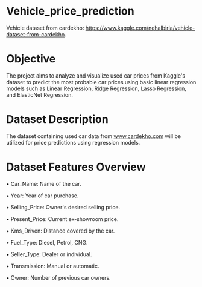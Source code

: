 # Vehicle_price_prediction
Vehicle dataset from cardekho: https://www.kaggle.com/nehalbirla/vehicle-dataset-from-cardekho.

# Objective

The project aims to analyze and visualize used car prices from Kaggle's dataset to predict the most probable car prices using basic linear regression models such as Linear Regression, Ridge Regression, Lasso Regression, and ElasticNet Regression.

# Dataset Description

The dataset containing used car data from www.cardekho.com will be utilized for price predictions using regression models.
 
# Dataset Features Overview

• Car_Name: Name of the car.

• Year: Year of car purchase.

• Selling_Price: Owner's desired selling price.

• Present_Price: Current ex-showroom price.

• Kms_Driven: Distance covered by the car.

• Fuel_Type: Diesel, Petrol, CNG.

• Seller_Type: Dealer or individual.

• Transmission: Manual or automatic.

• Owner: Number of previous car owners.

